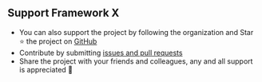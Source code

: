 ## Support Framework X

-   You can also support the project by following the organization and Star ⭐ the project on [GitHub](https://github.com/3rd-planet/framework-x)
-   Contribute by submitting [issues and pull requests](https://github.com/3rd-planet/framework-x/issues/new/choose)
-   Share the project with your friends and colleagues, any and all support is appreciated 🙏
